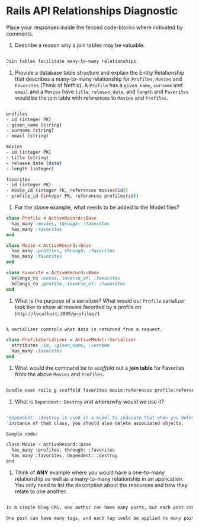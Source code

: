 # Rails API Relationships Diagnostic

Place your responses inside the fenced code-blocks where indivated by comments.

1.  Describe a reason why a join tables may be valuable.

```sh

Join tables facilitate many-to-many relationships. 

```

1.  Provide a database table structure and explain the Entity Relationship that
describes a many-to-many relationship for `Profiles`, `Movies` and `Favorites`
(Think of Netflix). A `Profile` has a `given_name`, `surname` and `email` and a
`Movies` have `title`, `release_date`, and `length` and `Favorites` would be the
join table with references to `Movies` and `Profiles`.

```sh

profiles
- id (integer PK)
- given_name (string)
- surname (string)
- email (string)

movies
- id (integer PK)
- title (string)
- release_date (date)
- length (integer)

favorites
- id (integer PK)
- movie_id (integer FK, references movies(id))
- profile_id (integer FK, references profiles(id))

```

1.  For the above example, what needs to be added to the Model files?

```rb
class Profile < ActiveRecord::Base
  has_many :movies, through: :favorites
  has_many :favorites
end
```

```rb
class Movie < ActiveRecord::Base
  has_many :profiles, through: :favorites
  has_many :favorites
end
```

```rb
class Favorite < ActiveRecord::Base
  belongs_to :movie, inverse_of: :favorites
  belongs_to :profile, inverse_of: :favorites
end
```

1.  What is the purpose of a serializer? What would our `Profile` serializer look
like to show all movies favorited by a profile on
`http://localhost:3000/profiles/1`

```sh

A serializer controls what data is returned from a request.

```

```rb
class ProfileSerializer < ActiveModel::Serializer
  attributes :id, :given_name, :surname
  has_many :favorites
end
```

1.  What would the command be to _scaffold_ out a **join table** for Favorites from
the above `Movies` and `Profiles`.

```sh

bundle exec rails g scaffold favorites movie:references profile:references 

```

1.  What is `Dependent: Destroy` and where/why would we use it?

```sh

'dependent: :destroy is used in a model to indicate that when you delete an
'instance of that class, you should also delete associated objects.

Sample code:

class Movie < ActiveRecord::Base
  has_many :profiles, through: :favorites
  has_many :favorites, dependent: :destroy
end

```

1.  Think of **ANY** example where you would have a one-to-many relationship as well
as a many-to-many relationship in an application. You only need to list the
description about the resources and how they relate to one another.

```sh

In a simple blog CMS, one author can have many posts, but each post can only have one author.

One post can have many tags, and each tag could be applied to many posts.

```
